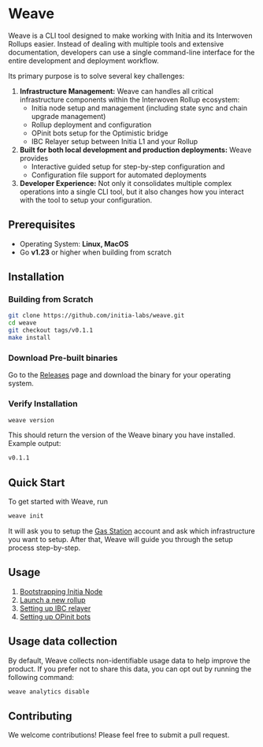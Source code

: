 # Weave

Weave is a CLI tool designed to make working with Initia and its Interwoven Rollups easier. Instead of dealing with multiple tools and extensive documentation,
developers can use a single command-line interface for the entire development and deployment workflow.

Its primary purpose is to solve several key challenges:

1. **Infrastructure Management:** Weave can handles all critical infrastructure components within the Interwoven Rollup ecosystem:
   - Initia node setup and management (including state sync and chain upgrade management)
   - Rollup deployment and configuration
   - OPinit bots setup for the Optimistic bridge
   - IBC Relayer setup between Initia L1 and your Rollup
2. **Built for both local development and production deployments:** Weave provides
   - Interactive guided setup for step-by-step configuration and
   - Configuration file support for automated deployments
3. **Developer Experience:** Not only it consolidates multiple complex operations into a single CLI tool, but it also changes how you interact with the tool to setup your configuration.

## Prerequisites

- Operating System: **Linux, MacOS**
- Go **v1.23** or higher when building from scratch

## Installation

### Building from Scratch

```bash
git clone https://github.com/initia-labs/weave.git
cd weave
git checkout tags/v0.1.1
make install
```

### Download Pre-built binaries

Go to the [Releases](https://github.com/initia-labs/weave/releases) page and download the binary for your operating system.

### Verify Installation

```bash
weave version
```
This should return the version of the Weave binary you have installed. Example output:

```bash
v0.1.1
```


## Quick Start

To get started with Weave, run
```bash
weave init
```
It will ask you to setup the [Gas Station](/docs/gas_station.md) account and ask which infrastructure you want to setup.
After that, Weave will guide you through the setup process step-by-step.

## Usage

1. [Bootstrapping Initia Node](/docs/initia_node.md)
2. [Launch a new rollup](/docs/rollup_launch.md)
3. [Setting up IBC relayer](/docs/relayer.md)
4. [Setting up OPinit bots](/docs/opinit_bots.md)

## Usage data collection

By default, Weave collects non-identifiable usage data to help improve the product. If you prefer not to share this data, you can opt out by running the following command:
```bash
weave analytics disable
```

## Contributing

We welcome contributions! Please feel free to submit a pull request.
